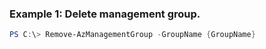 
### Example 1: Delete management group.
```powershell
PS C:\> Remove-AzManagementGroup -GroupName {GroupName}


